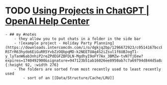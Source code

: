 # TODO [Using Projects in ChatGPT | OpenAI Help Center](https://help.openai.com/en/articles/10169521-using-projects-in-chatgpt)
	- ## my #notes
		- they allow you to put chats in a folder in the side bar
		- ![example project - Holiday Party Planning](https://downloads.intercomcdn.com/i/o/dgkjq2bp/1296672923/c0514167bccbf690192ae6288624/AD_4nXeTfBctpuZ6E3-RSTrR63hydo6EiGuRR5YvbZzOQbpqMD-k2NEETUAq4S2iZsul1f6UBJogT1-y_lyTanW6ab3nhiP2reZPdEGFZBFDLN-MgdhyI9oFY7Ax_3BMZw-tvN7fjEew?expires=1740492900&signature=947123b51ab16026ee8950ab7c7a69794d844d5a8a269d49d2501f909f0e5812&req=dSIuEM95n4hdWvMW1HO4zfR%2BDY9im1dB0BUvYCLcwkvm4Ewz2bJZQ9FLSAZW%0AVMnr%2FaUz4OyyObz8NK8%3D%0A){:height 92, :width 276}
		- The folders are sorted from most recently used to least recently used
			- sort of an [[Data/Structure/Cache/LRU]]